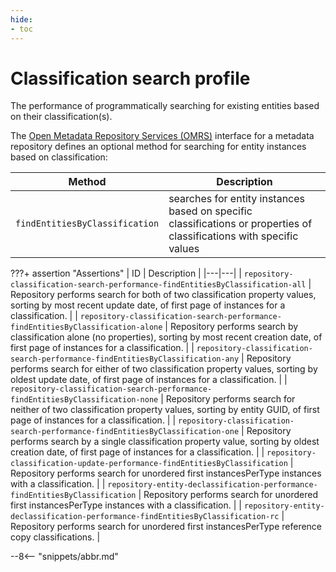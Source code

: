 ```yaml
---
hide:
- toc
---
```


<!-- SPDX-License-Identifier: CC-BY-4.0 -->
<!-- Copyright Contributors to the Egeria project. -->

# Classification search profile

The performance of programmatically searching for existing entities based on their classification(s).

The [Open Metadata Repository Services (OMRS)](/egeria/services/omrs) interface for a metadata
repository defines an optional method for searching for entity instances based on classification:

| Method | Description |
|---|---|
| `findEntitiesByClassification` | searches for entity instances based on specific classifications or properties of classifications with specific values |

???+ assertion "Assertions"
    | ID | Description |
    |---|---|
    | `repository-classification-search-performance-findEntitiesByClassification-all` | Repository performs search for both of two classification property values, sorting by most recent update date, of first page of instances for a classification. |
    | `repository-classification-search-performance-findEntitiesByClassification-alone` | Repository performs search by classification alone (no properties), sorting by most recent creation date, of first page of instances for a classification. |
    | `repository-classification-search-performance-findEntitiesByClassification-any` | Repository performs search for either of two classification property values, sorting by oldest update date, of first page of instances for a classification. |
    | `repository-classification-search-performance-findEntitiesByClassification-none` | Repository performs search for neither of two classification property values, sorting by entity GUID, of first page of instances for a classification. |
    | `repository-classification-search-performance-findEntitiesByClassification-one` | Repository performs search by a single classification property value, sorting by oldest creation date, of first page of instances for a classification. |
    | `repository-classification-update-performance-findEntitiesByClassification` | Repository performs search for unordered first instancesPerType instances with a classification. |
    | `repository-entity-declassification-performance-findEntitiesByClassification` | Repository performs search for unordered first instancesPerType instances with a classification. |
    | `repository-entity-declassification-performance-findEntitiesByClassification-rc` | Repository performs search for unordered first instancesPerType reference copy classifications. |

--8<-- "snippets/abbr.md"
